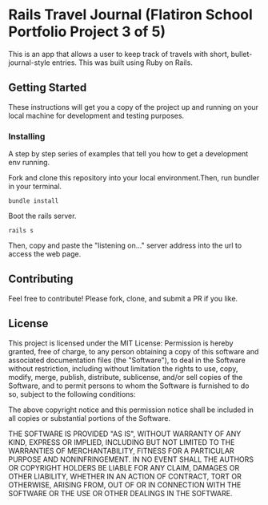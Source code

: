 # Rails Travel Journal (Flatiron School Portfolio Project 3 of 5)

This is an app that allows a user to keep track of travels with short, bullet-journal-style entries. This was built using Ruby on Rails.

## Getting Started

These instructions will get you a copy of the project up and running on your local machine for development and testing purposes.

### Installing

A step by step series of examples that tell you how to get a development env running.

Fork and clone this repository into your local environment.Then, run bundler in your terminal.

```
bundle install
```

Boot the rails server.

```
rails s
```

Then, copy and paste the "listening on..." server address into the url to access the web page.

## Contributing

Feel free to contribute! Please fork, clone, and submit a PR if you like.

## License

This project is licensed under the MIT License:
Permission is hereby granted, free of charge, to any person obtaining a copy of this software and associated documentation files (the "Software"), to deal in the Software without restriction, including without limitation the rights to use, copy, modify, merge, publish, distribute, sublicense, and/or sell copies of the Software, and to permit persons to whom the Software is furnished to do so, subject to the following conditions:

The above copyright notice and this permission notice shall be included in all copies or substantial portions of the Software.

THE SOFTWARE IS PROVIDED "AS IS", WITHOUT WARRANTY OF ANY KIND, EXPRESS OR IMPLIED, INCLUDING BUT NOT LIMITED TO THE WARRANTIES OF MERCHANTABILITY, FITNESS FOR A PARTICULAR PURPOSE AND NONINFRINGEMENT. IN NO EVENT SHALL THE AUTHORS OR COPYRIGHT HOLDERS BE LIABLE FOR ANY CLAIM, DAMAGES OR OTHER LIABILITY, WHETHER IN AN ACTION OF CONTRACT, TORT OR OTHERWISE, ARISING FROM, OUT OF OR IN CONNECTION WITH THE SOFTWARE OR THE USE OR OTHER DEALINGS IN THE SOFTWARE.
